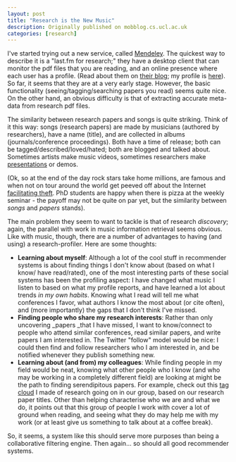 ```yaml
---
layout: post
title: "Research is the New Music"
description: Originally published on mobblog.cs.ucl.ac.uk
categories: [research]
---
```


I've started trying out a new service, called <a href="http://www.mendeley.com/">Mendeley</a>. The quickest way to describe it is a "last.fm for research;" they have a desktop client that can monitor the pdf files that you are reading, and an online presence where each user has a profile. (Read about them on <a href="http://www.mendeley.com/blog/about/">their blog</a>; my profile is <a href="http://www.mendeley.com/profiles/neal-lathia">here</a>). So far, it seems that they are at a very early stage. However, the basic functionality (seeing/tagging/searching papers you read) seems quite nice. On the other hand, an obvious difficulty is that of extracting accurate meta-data from research pdf files.

The similarity between research papers and songs is quite striking. Think of it this way: songs (research papers) are made by musicians (authored by researchers), have a name (title), and are collected in albums (journals/conference proceedings). Both have a time of release; both can be tagged/described/loved/hated; both are blogged and talked about. Sometimes artists make music videos, sometimes researchers make <a href="http://www.slideshare.net/neal.lathia">presentations</a> or demos.

(Ok, so at the end of the day rock stars take home millions, are famous and when not on tour around the world get peeved off about the Internet <a href="http://blogs.pcworld.com/staffblog/archives/006391.html?tk=rel_news">facilitating theft</a>. PhD students are happy when there is pizza at the weekly seminar - the payoff may not be quite on par yet, but the similarity between _songs_ and _papers_ stands).

The main problem they seem to want to tackle is that of research _discovery_; again, the parallel with work in music information retrieval seems obvious. Like with music, though, there are a number of advantages to having (and using) a research-profiler. Here are some thoughts:
* **Learning about myself**: Although a lot of the cool stuff in recommender systems is about finding things I don't know about (based on what I know/ have read/rated), one of the most interesting parts of these social systems has been the profiling aspect: I have changed what music I listen to based on what my profile reports, and have learned a lot about trends _in my own habits_. Knowing what I read will tell me what conferences I favor, what authors I know the most about (or cite often), and (more importantly) the gaps that I don't think I've missed.
* **Finding people who share my research interests**: Rather than only uncovering _papers _that I have missed, I want to know/connect to people who attend similar conferences, read similar papers, and write papers I am interested in. The Twitter "follow" model would be nice: I could then find and follow researchers who I am interested in, and be notified whenever they publish something new.
* **Learning about (and from) my colleagues**: While finding people in my field would be neat, knowing what other people who I know (and who may be working in a completely different field) are looking at might be the path to finding serendipitous papers. For example, check out this <a href="http://mobisys.cs.ucl.ac.uk/research_projects/">tag cloud</a> I made of research going on in our group, based on our research paper titles. Other than helping characterise who we are and what we do, it points out that this group of people I work with cover a lot of ground when reading, and seeing what they do may help me with my work (or at least give us something to talk about at a coffee break).

So, it seems, a system like this should serve more purposes than being a collaborative filtering engine. Then again... so should all good recommender systems.

